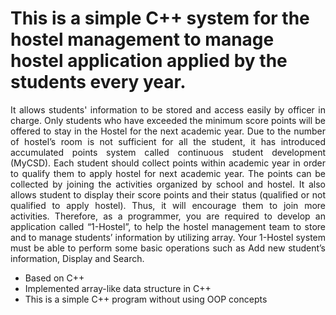 # This is a simple C++ system for the hostel management to manage hostel application applied by the students every year. 
<p align="justify">
It allows students' information to be stored and access easily by officer in charge. Only students who have exceeded the minimum score points will be offered to stay in the Hostel for the next academic year. Due to the number of hostel’s room is not sufficient for all the student, it has introduced accumulated points system called continuous student development (MyCSD). Each student should collect points within academic year in order to qualify them to apply hostel for next academic year. The points can be collected by joining the activities organized by school and hostel. It also allows student to display their score points and their status (qualified or not qualified to apply hostel). Thus, it will encourage them to join more activities. Therefore, as a programmer, you are required to develop an application called “1-Hostel”, to help the hostel management team to store and to manage students’ information by utilizing array. Your 1-Hostel system must be able to perform some basic operations such as Add new student’s information, Display and Search.
</p>

- Based on C++
- Implemented array-like data structure in C++ 
- This is a simple C++ program without using OOP concepts
